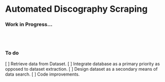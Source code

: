 # Automated Discography Scraping
### Work in Progress...

</br></br>

### To do
[ ] Retrieve data from Dataset.
[ ] Integrate database as a primary priority as opposed to dataset extraction.
[ ] Design dataset as a secondary means of data search.
[ ] Code improvements.

</br>

</br></br></br>

</br>
